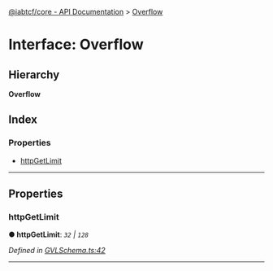 [@iabtcf/core - API Documentation](../README.md) > [Overflow](../interfaces/overflow.md)

# Interface: Overflow

## Hierarchy

**Overflow**

## Index

### Properties

* [httpGetLimit](overflow.md#httpgetlimit)

---

## Properties

<a id="httpgetlimit"></a>

###  httpGetLimit

**● httpGetLimit**: *`32` \| `128`*

*Defined in [GVLSchema.ts:42](https://github.com/chrispaterson/iabtcf-es/blob/4c5d7e6/modules/core/src/GVLSchema.ts#L42)*

___

